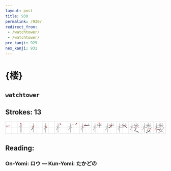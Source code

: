 ```yaml
---
layout: post
title: 930
permalink: /930/
redirect_from:
 - /watchtower/
 - /watchtower/
pre_kanji: 929
nex_kanji: 931
---
```


# {楼}

## `watchtower`

## Strokes: 13

<div class="stroke"><img src="../images/E6A5BC.png" /></div>

## Reading:

### On-Yomi: ロウ &mdash; Kun-Yomi: たかどの
